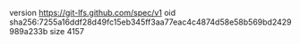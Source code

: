 version https://git-lfs.github.com/spec/v1
oid sha256:7255a16ddf28d49fc15eb345ff3aa77eac4c4874d58e58b569bd2429989a233b
size 4157
